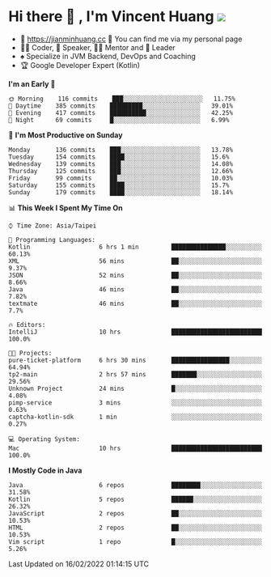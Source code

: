 # Hi there 👋 , I'm Vincent Huang ![](https://komarev.com/ghpvc/?username=Jian-Min-Huang)
- 💎 https://jianminhuang.cc 🙋 You can find me via my personal page
- 👨‍💻 Coder, 🎤 Speaker, 👨‍🏫 Mentor and 🚀 Leader
- ♠️ Specialize in JVM Backend, DevOps and Coaching
- 🏆 Google Developer Expert (Kotlin)

<!--START_SECTION:waka-->
**I'm an Early 🐤** 

```text
🌞 Morning    116 commits    ███░░░░░░░░░░░░░░░░░░░░░░   11.75% 
🌆 Daytime    385 commits    █████████░░░░░░░░░░░░░░░░   39.01% 
🌃 Evening    417 commits    ██████████░░░░░░░░░░░░░░░   42.25% 
🌙 Night      69 commits     █░░░░░░░░░░░░░░░░░░░░░░░░   6.99%

```
📅 **I'm Most Productive on Sunday** 

```text
Monday       136 commits    ███░░░░░░░░░░░░░░░░░░░░░░   13.78% 
Tuesday      154 commits    ████░░░░░░░░░░░░░░░░░░░░░   15.6% 
Wednesday    139 commits    ███░░░░░░░░░░░░░░░░░░░░░░   14.08% 
Thursday     125 commits    ███░░░░░░░░░░░░░░░░░░░░░░   12.66% 
Friday       99 commits     ██░░░░░░░░░░░░░░░░░░░░░░░   10.03% 
Saturday     155 commits    ████░░░░░░░░░░░░░░░░░░░░░   15.7% 
Sunday       179 commits    ████░░░░░░░░░░░░░░░░░░░░░   18.14%

```


📊 **This Week I Spent My Time On** 

```text
⌚︎ Time Zone: Asia/Taipei

💬 Programming Languages: 
Kotlin                   6 hrs 1 min         ███████████████░░░░░░░░░░   60.13% 
XML                      56 mins             ██░░░░░░░░░░░░░░░░░░░░░░░   9.37% 
JSON                     52 mins             ██░░░░░░░░░░░░░░░░░░░░░░░   8.66% 
Java                     46 mins             ██░░░░░░░░░░░░░░░░░░░░░░░   7.82% 
textmate                 46 mins             ██░░░░░░░░░░░░░░░░░░░░░░░   7.7%

🔥 Editors: 
IntelliJ                 10 hrs              █████████████████████████   100.0%

🐱‍💻 Projects: 
pure-ticket-platform     6 hrs 30 mins       ████████████████░░░░░░░░░   64.94% 
tp2-main                 2 hrs 57 mins       ███████░░░░░░░░░░░░░░░░░░   29.56% 
Unknown Project          24 mins             █░░░░░░░░░░░░░░░░░░░░░░░░   4.08% 
pimp-service             3 mins              ░░░░░░░░░░░░░░░░░░░░░░░░░   0.63% 
captcha-kotlin-sdk       1 min               ░░░░░░░░░░░░░░░░░░░░░░░░░   0.27%

💻 Operating System: 
Mac                      10 hrs              █████████████████████████   100.0%

```

**I Mostly Code in Java** 

```text
Java                     6 repos             ████████░░░░░░░░░░░░░░░░░   31.58% 
Kotlin                   5 repos             ██████░░░░░░░░░░░░░░░░░░░   26.32% 
JavaScript               2 repos             ██░░░░░░░░░░░░░░░░░░░░░░░   10.53% 
HTML                     2 repos             ██░░░░░░░░░░░░░░░░░░░░░░░   10.53% 
Vim script               1 repo              █░░░░░░░░░░░░░░░░░░░░░░░░   5.26%

```



 Last Updated on 16/02/2022 01:14:15 UTC
<!--END_SECTION:waka-->
